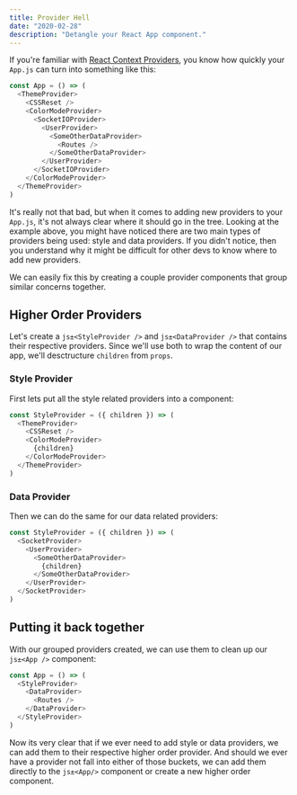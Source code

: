 ```yaml
---
title: Provider Hell
date: "2020-02-28"
description: "Detangle your React App component."
---
```


If you're familiar with [React Context Providers](https://reactjs.org/docs/context.html), you know how quickly your `App.js` can turn into something like this:

```js
const App = () => (
  <ThemeProvider>
    <CSSReset />
    <ColorModeProvider>
      <SocketIOProvider>
        <UserProvider>
          <SomeOtherDataProvider>
            <Routes />
          </SomeOtherDataProvider>
        </UserProvider>
      </SocketIOProvider>
    </ColorModeProvider>
  </ThemeProvider>
)
```

It's really not that bad, but when it comes to adding new providers to your `App.js`, it's not always clear where it should go in the tree. Looking at the example above, you might have noticed there are two main types of providers being used: style and data providers. If you didn't notice, then you understand why it might be difficult for other devs to know where to add new providers.

We can easily fix this by creating a couple provider components that group similar concerns together.

## Higher Order Providers

Let's create a `js±<StyleProvider />` and `js±<DataProvider />` that contains their respective providers. Since we'll use both to wrap the content of our app, we'll desctructure `children` from `props`.

### Style Provider

First lets put all the style related providers into a component:

```js
const StyleProvider = ({ children }) => (
  <ThemeProvider>
    <CSSReset />
    <ColorModeProvider>
      {children}
    </ColorModeProvider>
  </ThemeProvider>
)
```

### Data Provider

Then we can do the same for our data related providers:

```js
const StyleProvider = ({ children }) => (
  <SocketProvider>
    <UserProvider>
      <SomeOtherDataProvider>
        {children}
      </SomeOtherDataProvider>
    </UserProvider>
  </SocketProvider>
)
```

## Putting it back together

With our grouped providers created, we can use them to clean up our `js±<App />` component:

```js
const App = () => (
  <StyleProvider>
    <DataProvider>
      <Routes />
    </DataProvider>
  </StyleProvider>
)
```

Now its very clear that if we ever need to add style or data providers, we can add them to their respective higher order provider. And should we ever have a provider not fall into either of those buckets, we can add them directly to the `js±<App/>` component or create a new higher order component.
